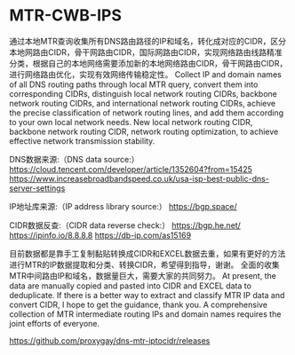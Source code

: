 # MTR-CWB-IPS
通过本地MTR查询收集所有DNS路由路径的IP和域名，转化成对应的CIDR，区分本地网路由CIDR，骨干网路由CIDR，国际网路由CIDR，实现网络路由线路精准分类，根据自己的本地网络需要添加新的本地网络路由CIDR，骨干网路由CIDR，进行网络路由优化，实现有效网络传输稳定性。
Collect IP and domain names of all DNS routing paths through local MTR query, convert them into corresponding CIDRs, distinguish local network routing CIDRs, backbone network routing CIDRs, and international network routing CIDRs, achieve the precise classification of network routing lines, and add them according to your own local network needs. New local network routing CIDR, backbone network routing CIDR, network routing optimization, to achieve effective network transmission stability.

DNS数据来源:（DNS data source:）
https://cloud.tencent.com/developer/article/1352604?from=15425
https://www.increasebroadbandspeed.co.uk/usa-isp-best-public-dns-server-settings

IP地址库来源:（IP address library source:）
https://bgp.space/

CIDR数据反查:（CIDR data reverse check:）
https://bgp.he.net/
https://ipinfo.io/8.8.8.8
https://db-ip.com/as15169

目前数据都是靠手工复制黏贴转换成CIDR和EXCEL数据去重，如果有更好的方法进行MTR的IP数据提取和分类、转换CIDR，希望得到指导，谢谢。
全面的收集MTR中间路由IP和域名，数据量巨大，需要大家的共同努力。
At present, the data are manually copied and pasted into CIDR and EXCEL data to deduplicate. If there is a better way to extract and classify MTR IP data and convert CIDR, I hope to get the guidance, thank you.
A comprehensive collection of MTR intermediate routing IPs and domain names requires the joint efforts of everyone.

https://github.com/proxygay/dns-mtr-iptocidr/releases
